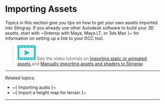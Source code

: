 ﻿# Importing Assets

Topics in this section give you tips on how to get your own assets imported into Stingray. If you already use other Autodesk software to build your 3D assets, start with ~{Interop with Maya, Maya LT, or 3ds Max }~ for information on setting up a link to your DCC tool.

> ![](images/icon_video.png) See the video tutorials on <a href="http://area.autodesk.com/learning/importing-static-or-animated-assets" target="_blank">Importing static or animated assets </a> and <a href="http://area.autodesk.com/learning/part-2--manually-importing-assets-and-shaders-to-stingray" target="_blank">Manually importing assets and shaders to Stingray</a>.

---
Related topics:

- ~{ Importing audio }~
- ~{ Import a height map for terrain }~

---
